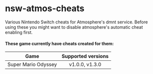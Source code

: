# nsw-atmos-cheats
Various Nintendo Switch cheats for Atmosphere's dmnt service.
Before using these you might want to disable atmosphere's automatic cheat enabling first.

#### These game currently have cheats created for them:

| Game | Supported versions |
| :--: | :----------------: |
| Super Mario Odyssey | v1.0.0, v1.3.0 |
